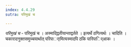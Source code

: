 ```yaml
---
index: 4.4.29
sutra: परिमुखं च

---
```

_परिमुखं च_ - परिमुखं च । अस्माद्द्वितीयान्ताद्वर्तते । इत्यर्थे ठगित्यर्थः । चादिति । चकारादनुक्तसमुच्चयार्थात् परिपार्ामित्यस्मादपि ठकि पारिपार्िआकः ।